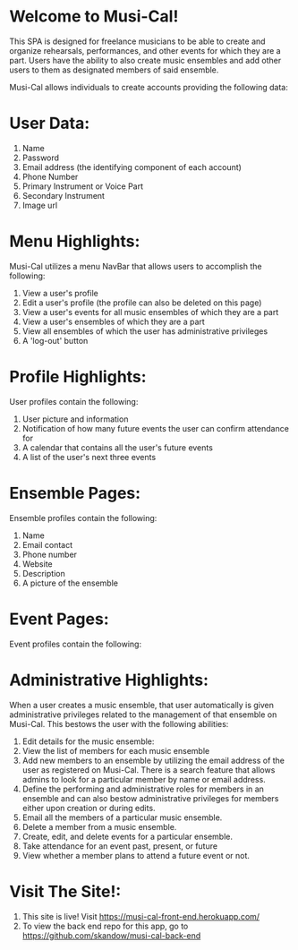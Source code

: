 # Welcome to Musi-Cal!

This SPA is designed for freelance musicians to be able to create and organize
rehearsals, performances, and other events for which they are a part. Users have the
ability to also create music ensembles and add other users to them as designated 
members of said ensemble.

Musi-Cal allows individuals to create accounts providing the following data:

# User Data: 
  1.  Name
  2.  Password
  3.  Email address (the identifying component of each account)
  4.  Phone Number
  5.  Primary Instrument or Voice Part
  6.  Secondary Instrument    
  7.  Image url  

# Menu Highlights:

Musi-Cal utilizes a menu NavBar that allows users to accomplish the following:

  1.  View a user's profile
  2.  Edit a user's profile (the profile can also be deleted on this page)
  3.  View a user's events for all music ensembles of which they are a part
  4.  View a user's ensembles of which they are a part
  5.  View all ensembles of which the user has administrative privileges 
  6.  A 'log-out' button

# Profile Highlights:

User profiles contain the following:

  1.  User picture and information
  2.  Notification of how many future events the user can confirm attendance for
  3.  A calendar that contains all the user's future events
  4.  A list of the user's next three events 

# Ensemble Pages:

Ensemble profiles contain the following:

  1.  Name
  2.  Email contact
  3.  Phone number
  4.  Website
  5.  Description
  6.  A picture of the ensemble

# Event Pages:

Event profiles contain the following:

# Administrative Highlights:

When a user creates a music ensemble, that user automatically is given administrative
privileges related to the management of that ensemble on Musi-Cal. This bestows the
user with the following abilities:

  1.  Edit details for the music ensemble:
  2.  View the list of members for each music ensemble
  3.  Add new members to an ensemble by utilizing the email address of the user
      as registered on Musi-Cal. There is a search feature that allows admins to look for a 
            particular member by name or email address.
  4.  Define the performing and administrative roles for members in an ensemble and can also bestow administrative privileges for members either upon creation or during edits.
  5.  Email all the members of a particular music ensemble.
  6.  Delete a member from a music ensemble.
  7.  Create, edit, and delete events for a particular ensemble.
  8.  Take attendance for an event past, present, or future
  9.  View whether a member plans to attend a future event or not. 

# Visit The Site!:
  1.  This site is live! Visit https://musi-cal-front-end.herokuapp.com/
  2.  To view the back end repo for this app, go to https://github.com/skandow/musi-cal-back-end